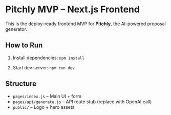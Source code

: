 # Pitchly MVP – Next.js Frontend

This is the deploy-ready frontend MVP for **Pitchly**, the AI-powered proposal generator.

## How to Run

1. Install dependencies:
   ``npm install``

2. Start dev server:
   ``npm run dev``

## Structure
- `pages/index.js` – Main UI + form
- `pages/api/generate.js` – API route stub (replace with OpenAI call)
- `public/` – Logo + hero assets
